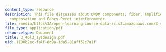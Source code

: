 ```yaml
---
content_type: resource
description: This file discusses about DWDM components, fiber, amplifier (EDFA), dispersion
  compensation and Fabry-Perot interferometer.
file: /media/https%3A/open-learning-course-data-rc.s3.amazonaws.com/3-46-photonic-materials-and-devices-spring-2006/1190b2ecfa7f8d9a1da501aff52c7a1f_3_46l3_sysdesign.pdf
file_type: application/pdf
resourcetype: Document
title: 3_46l3_sysdesign.pdf
uid: 1190b2ec-fa7f-8d9a-1da5-01aff52c7a1f
---
```

